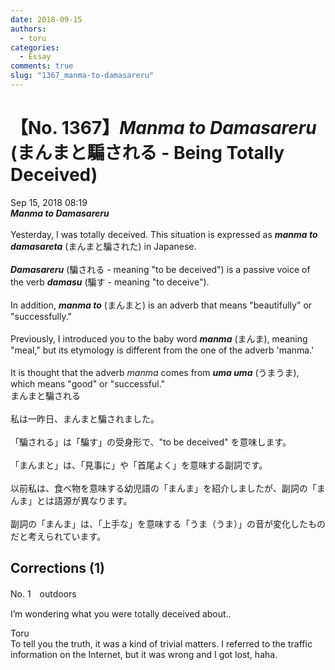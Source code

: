 ```yaml
---
date: 2018-09-15
authors:
  - toru
categories:
  - Essay
comments: true
slug: "1367_manma-to-damasareru"
---
```


# 【No. 1367】<strong><em>Manma to Damasareru</strong></em> (まんまと騙される - Being Totally Deceived)
<div class="date">Sep 15, 2018 08:19</div>
<div id="post"><div id="body_show_ori">
<strong><em>Manma to Damasareru</strong></em><br/><br/>Yesterday, I was totally deceived. This situation is expressed as <strong><em>manma to damasareta</em></strong> (まんまと騙された) in Japanese.<br/><br/><strong><em>Damasareru</em></strong> (騙される - meaning "to be deceived") is a passive voice of the verb <strong><em>damasu</em></strong> (騙す - meaning "to deceive").<br/><br/>In addition, <strong><em>manma to</em></strong> (まんまと) is an adverb that means "beautifully" or "successfully."<br/><br/>Previously, I introduced you to the baby word <strong><em>manma</em></strong> (まんま), meaning "meal," but its etymology is different from the one of the adverb 'manma.'<br/><br/>It is thought that the adverb <em>manma</em> comes from <strong><em>uma uma</em></strong> (うまうま), which means "good" or "successful."
</div></div>

<!-- more -->

<div id="post_ja"><div id="body_show_mo">
まんまと騙される<br/><br/>私は一昨日、まんまと騙されました。<br/><br/>「騙される」は「騙す」の受身形で、"to be deceived" を意味します。<br/><br/>「まんまと」は、「見事に」や「首尾よく」を意味する副詞です。<br/><br/>以前私は、食べ物を意味する幼児語の「まんま」を紹介しましたが、副詞の「まんま」とは語源が異なります。<br/><br/>副詞の「まんま」は、「上手な」を意味する「うま（うま）」の音が変化したものだと考えられています。
</div></div>

## Corrections (1)
<div id="block"><div class="first_name"> No. 1　<span class="just_name">outdoors</span></div><div id="block2">
<p class="comment_small">
 I’m wondering what you were totally deceived about..
</p>

</div><div class="name"><span class="just_name">Toru</span><br>
To tell you the truth, it was a kind of trivial matters. I referred to the traffic information on the Internet, but it was wrong and I got lost, haha.
</div>
</div>
